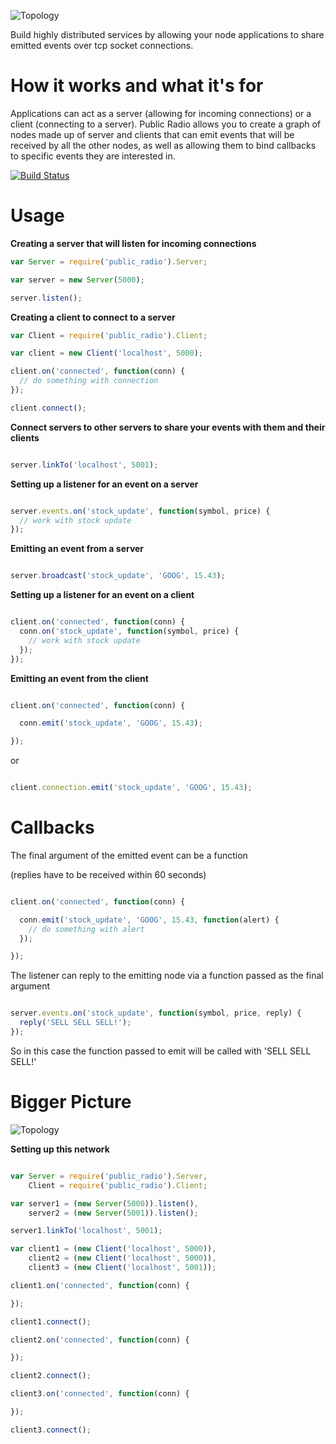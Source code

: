 ![Topology](http://f.cl.ly/items/44350z3u2U0s2g2S3I0M/public_radio_header.png)

Build highly distributed services by allowing your node applications to share emitted events over tcp socket
connections.

How it works and what it's for
=============================

Applications can act as a server (allowing for incoming connections) or a
client (connecting to a server). Public Radio allows you to create a graph of nodes made up of
server and clients that can emit events that will be received by all the other
nodes, as well as allowing them to bind callbacks to specific events they are
interested in.

[![Build
Status](https://travis-ci.org/bthesorceror/public_radio.png?branch=master)](https://travis-ci.org/bthesorceror/public_radio)

Usage
=====

**Creating a server that will listen for incoming connections**

```javascript
var Server = require('public_radio').Server;

var server = new Server(5000);

server.listen();
```

**Creating a client to connect to a server**

```javascript
var Client = require('public_radio').Client;

var client = new Client('localhost', 5000);

client.on('connected', function(conn) {
  // do something with connection
});

client.connect();
```

**Connect servers to other servers to share your events with them and their
clients**

```javascript

server.linkTo('localhost', 5001);

```

**Setting up a listener for an event on a server**

```javascript

server.events.on('stock_update', function(symbol, price) {
  // work with stock update
});

```

**Emitting an event from a server**

```javascript

server.broadcast('stock_update', 'GOOG', 15.43);

```

**Setting up a listener for an event on a client**

```javascript

client.on('connected', function(conn) {
  conn.on('stock_update', function(symbol, price) {
    // work with stock update
  });
});

```

**Emitting an event from the client**

```javascript

client.on('connected', function(conn) {

  conn.emit('stock_update', 'GOOG', 15.43);

});

```

or

```javascript

client.connection.emit('stock_update', 'GOOG', 15.43);

```

Callbacks
=========

The final argument of the emitted event can be a function

(replies have to be received within 60 seconds)

```javascript

client.on('connected', function(conn) {

  conn.emit('stock_update', 'GOOG', 15.43, function(alert) {
    // do something with alert
  });

});

```

The listener can reply to the emitting node via a function passed as the final argument

```javascript

server.events.on('stock_update', function(symbol, price, reply) {
  reply('SELL SELL SELL!');
});

```

So in this case the function passed to emit will be called with 'SELL SELL SELL!'

Bigger Picture
==============

![Topology](http://f.cl.ly/items/3K1X3J0Q1E0p0Z2z230K/public_radio.png)

**Setting up this network**

```javascript

var Server = require('public_radio').Server,
    Client = require('public_radio').Client;

var server1 = (new Server(5000)).listen(),
    server2 = (new Server(5001)).listen();

server1.linkTo('localhost', 5001);

var client1 = (new Client('localhost', 5000)),
    client2 = (new Client('localhost', 5000)),
    client3 = (new Client('localhost', 5001));

client1.on('connected', function(conn) {

});

client1.connect();

client2.on('connected', function(conn) {

});

client2.connect();

client3.on('connected', function(conn) {

});

client3.connect();

```
